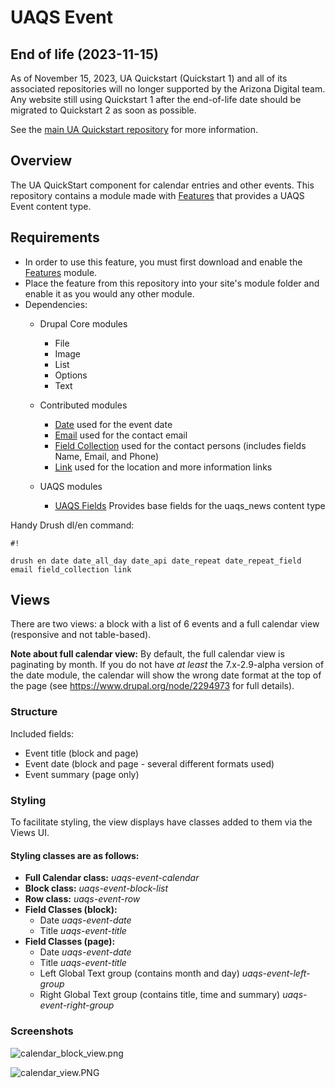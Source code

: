 # UAQS Event #

## End of life (2023-11-15)

As of November 15, 2023, UA Quickstart (Quickstart 1) and all of its associated repositories will no longer supported by the Arizona Digital team.  Any website still using Quickstart 1 after the end-of-life date should be migrated to Quickstart 2 as soon as possible.

See the [main UA Quickstart repository](https://bitbucket.org/ua_drupal/ua_quickstart/src/7.x-1.x/README.md) for more information.

## Overview ##
The UA QuickStart component for calendar entries and other events. This repository contains a module made with [Features](https://www.drupal.org/project/features) that provides a UAQS Event content type.

## Requirements ##
- In order to use this feature, you must first download and enable the [Features](https://www.drupal.org/project/features) module.
- Place the feature from this repository into your site's module folder and enable it as you would any other module.
- Dependencies:
  - Drupal Core modules
    - File
    - Image
    - List
    - Options
    - Text
  - Contributed modules
    - [Date](https://www.drupal.org/project/date) used for the event date
    - [Email](https://www.drupal.org/project/email) used for the contact email
    - [Field Collection](https://www.drupal.org/project/field_collection) used for the contact persons (includes fields Name, Email, and Phone)
    - [Link](https://www.drupal.org/project/link) used for the location and more information links

  - UAQS modules
    - [UAQS Fields](...) Provides base fields for the uaqs_news content type

Handy Drush dl/en command:

```
#!

drush en date date_all_day date_api date_repeat date_repeat_field email field_collection link
```
## Views ##

There are two views: a block with a list of 6 events and a full calendar view (responsive and not table-based).

**Note about full calendar view:** By default, the full calendar view is paginating by month. If you do not have *at least* the 7.x-2.9-alpha version of the date module, the calendar will show the wrong date format at the top of the page (see https://www.drupal.org/node/2294973 for full details).

### Structure ###

Included fields:

- Event title (block and page)
- Event date (block and page - several different formats used)
- Event summary (page only)

### Styling ###
To facilitate styling, the view displays have classes added to them via the Views UI.

#### Styling classes are as follows: ####

- **Full Calendar class:** *uaqs-event-calendar*
- **Block class:** *uaqs-event-block-list*
- **Row class:** *uaqs-event-row*
- **Field Classes (block):**
    - Date  *uaqs-event-date*
    - Title  *uaqs-event-title*
- **Field Classes (page):**
    - Date  *uaqs-event-date*
    - Title  *uaqs-event-title*
    - Left Global Text group (contains month and day)  *uaqs-event-left-group*
    - Right Global Text group (contains title, time and summary) *uaqs-event-right-group*


### Screenshots ###

![calendar_block_view.png](https://bitbucket.org/repo/B5gRzX/images/2893604340-calendar_block_view.png)

![calendar_view.PNG](https://bitbucket.org/repo/B5gRzX/images/2530656555-calendar_view.PNG)
